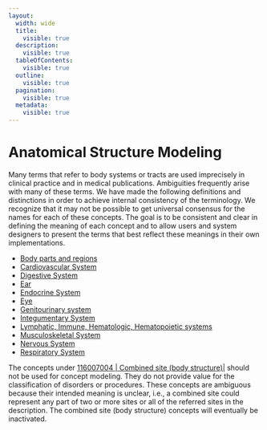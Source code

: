 ```yaml
---
layout:
  width: wide
  title:
    visible: true
  description:
    visible: true
  tableOfContents:
    visible: true
  outline:
    visible: true
  pagination:
    visible: true
  metadata:
    visible: true
---
```


# Anatomical Structure Modeling

Many terms that refer to body systems or tracts are used imprecisely in clinical practice and in medical publications. Ambiguities frequently arise with many of these terms. We have made the following definitions and distinctions in order to achieve internal consistency of the terminology. We recognize that it may not be possible to get universal consensus for the names for each of these concepts. The goal is to be consistent and clear in defining the meaning of each concept and to allow users and system designers to present the terms that best reflect these meanings in their own implementations.

* [Body parts and regions](../../body-structure/body-parts-and-regions.md)
* [Cardiovascular System](../../body-structure/cardiovascular-system.md)
* [Digestive System](../../body-structure/digestive-system.md)
* [Ear](../../body-structure/ear.md)
* [Endocrine System](../../body-structure/endocrine-system.md)
* [Eye](../../body-structure/eye.md)
* [Genitourinary system](../../body-structure/genitourinary-system.md)
* [Integumentary System](../../body-structure/integumentary-system.md)
* [Lymphatic, Immune, Hematologic, Hematopoietic systems](../../body-structure/lymphatic-immune-hematologic-hematopoietic-systems.md)
* [Musculoskeletal System](../../body-structure/musculoskeletal-system.md)
* [Nervous System](../../body-structure/nervous-system.md)
* [Respiratory System](../../body-structure/respiratory-system.md)

The concepts under [116007004 | Combined site (body structure)|](http://snomed.info/id/116007004) should not be used for concept modeling. They do not provide value for the classification of disorders or procedures. These concepts are ambiguous because their intended meaning is unclear, i.e., a combined site could represent any part of two or more sites or all of the referred sites in the description. The combined site (body structure) concepts will eventually be inactivated.
